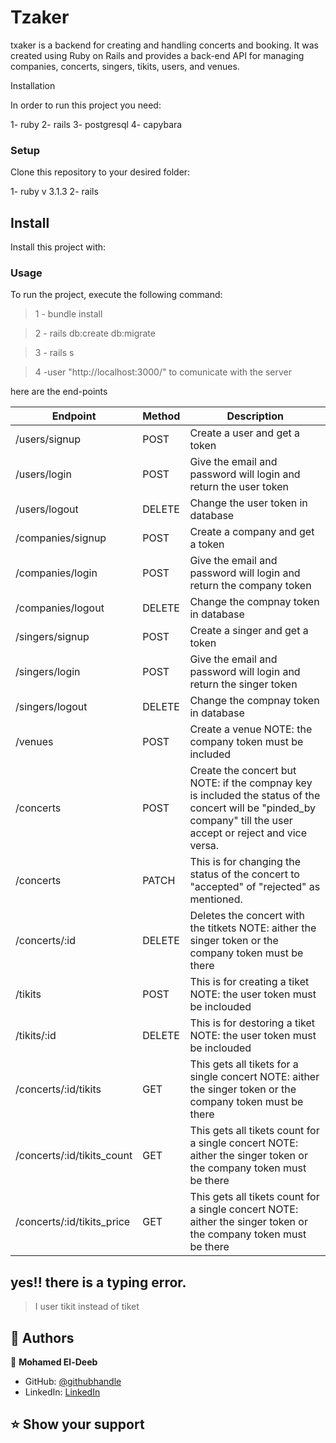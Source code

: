 # Tzaker
txaker is a backend for creating and handling concerts and booking. It was created using Ruby on Rails and provides a back-end API for managing companies, concerts, singers, tikits, users, and venues.

Installation

In order to run this project you need:

1- ruby
2- rails
3- postgresql
4- capybara

### Setup
Clone this repository to your desired folder:

1- ruby v 3.1.3
2- rails

## Install

Install this project with:

### Usage

To run the project, execute the following command:

> 1 - bundle install

> 2 - rails db:create db:migrate

> 3 - rails s
 
> 4 -user "http://localhost:3000/" to comunicate with the server

here are the end-points

Endpoint  | Method | Description
------------- | ------------- | -------------
/users/signup  | POST | Create a user and get a token
/users/login  | POST | Give the email and password will login and return the user token
/users/logout  | DELETE | Change the user token in database
/companies/signup  | POST | Create a company and get a token
/companies/login  | POST | Give the email and password will login and return the company token
/companies/logout  | DELETE | Change the compnay token in database
/singers/signup  | POST | Create a singer and get a token
/singers/login  | POST | Give the email and password will login and return the singer token
/singers/logout  | DELETE | Change the compnay token in database
/venues  | POST | Create a venue NOTE: the company token must be included
/concerts  | POST | Create the concert but NOTE: if the compnay key is included the status of the concert will be "pinded_by company" till the user accept or reject and vice versa.
/concerts  | PATCH | This is for changing the status of the concert to "accepted" of "rejected" as mentioned.
/concerts/:id  | DELETE | Deletes the concert with the titkets NOTE: aither the singer token or the company token must be there
/tikits  | POST | This is for creating a tiket NOTE: the user token must be inclouded
/tikits/:id  | DELETE | This is for destoring a tiket NOTE: the user token must be inclouded
/concerts/:id/tikits  | GET | This gets all tikets for a single concert NOTE: aither the singer token or the company token must be there
/concerts/:id/tikits_count  | GET | This gets all tikets count for a single concert NOTE: aither the singer token or the company token must be there
/concerts/:id/tikits_price  | GET | This gets all tikets count for a single concert NOTE: aither the singer token or the company token must be there

## yes!! there is a typing error.

> I user tikit instead of tiket

<!-- AUTHORS -->

## 👥 Authors <a name="authors"></a>

👤 **Mohamed El-Deeb**

- GitHub: [@githubhandle](https://github.com/eng-mohamed-eldeeb)
- LinkedIn: [LinkedIn](https://www.linkedin.com/in/eng-mohamed-eldeeb/)


## ⭐️ Show your support <a name="support"></a>

